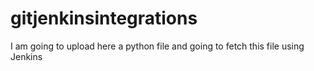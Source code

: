 # gitjenkinsintegrations
I am going to upload here a python file and going to fetch this file using Jenkins

